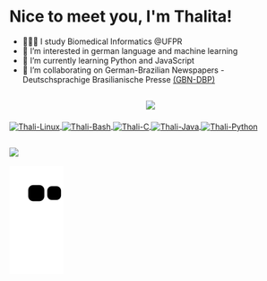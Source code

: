# Nice to meet you, I'm Thalita!

- 👩🏼‍💻 I study Biomedical Informatics @UFPR
- 👀 I’m interested in german language and machine learning
- 🌱 I’m currently learning Python and JavaScript
- 💞️ I’m collaborating on German-Brazilian Newspapers - Deutschsprachige Brasilianische Presse [(GBN-DBP)](https://github.com/GBN-DBP)

##

<div align="center">
  <a href="https://github.com/thamnasc">
  <!---
  <img height="180em" src="https://github-readme-stats.vercel.app/api?username=thamnasc&show_icons=true&theme=material-palenight&include_all_commits=true&count_private=true&hide=stars,contribs,issues"/>
  --->
  <img height="180em" src="https://github-readme-stats.vercel.app/api/top-langs/?username=thamnasc&layout=compact&langs_count=8&hide=makefile,tex,html&theme=material-palenight"/>
</div>

 <div style="display: inline_block"><br>
  <img align="center" alt="Thali-Linux" height="30" width="40" src="https://cdn.jsdelivr.net/gh/devicons/devicon/icons/linux/linux-original.svg">
  <img align="center" alt="Thali-Bash" height="30" width="40" src="https://cdn.jsdelivr.net/gh/devicons/devicon/icons/bash/bash-original.svg">
  <img align="center" alt="Thali-C" height="30" width="40" src="https://cdn.jsdelivr.net/gh/devicons/devicon/icons/c/c-original.svg">
  <img align="center" alt="Thali-Java" height="30" width="40" src="https://cdn.jsdelivr.net/gh/devicons/devicon/icons/java/java-original.svg">
  <img align="center" alt="Thali-Python" height="30" width="40" src="https://cdn.jsdelivr.net/gh/devicons/devicon/icons/python/python-original.svg">
</div>
  
##
  
<div> 
<!---
  <a href = "mailto:"><img src="https://img.shields.io/badge/Microsoft_Outlook-0078D4?style=for-the-badge&logo=microsoft-outlook&logoColor=white" target="_blank"></a>
--->
  <a href="https://www.linkedin.com/in/thalita-maria-do-nascimento" target="_blank"><img src="https://img.shields.io/badge/-LinkedIn-%230077B5?style=for-the-badge&logo=linkedin&logoColor=white" target="_blank"></a>   
  
  ![Snake animation](https://github.com/thamnasc/thamnasc/blob/output/github-contribution-grid-snake.svg)
</div> 

<!---
thamnasc/thamnasc is a ✨ special ✨ repository because its `README.md` (this file) appears on your GitHub profile.
You can click the Preview link to take a look at your changes.
--->
